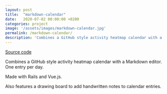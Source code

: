 ```yaml
---
layout: post
title:  "markdown-calendar"
date:   2020-07-02 00:00:00 +0200
categories: project
image: '/assets/images/markdown-calendar.jpg'
permalink: /markdown-calendar/
description: 'Combines a GitHub style activity heatmap calendar with a Markdown editor.'
---
```


[Source code](https://github.com/emilosman/markdown-calendar)

Combines a GitHub style activity heatmap calendar with a Markdown editor.  
One entry per day.

Made with Rails and Vue.js.

Also features a drawing board to add handwritten notes to calendar entries.
